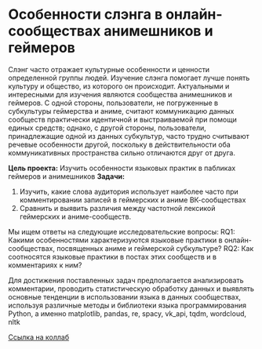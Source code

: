 # Особенности слэнга в онлайн-сообществах анимешников и геймеров

Слэнг часто отражает культурные особенности и ценности определенной группы людей. Изучение слэнга помогает лучше понять культуру и общество, из которого он происходит. Актуальными и интересными для изучения являются сообщества анимешников и геймеров.
С одной стороны, пользователи, не погруженные в субкультуры геймерства и аниме, считают коммуникацию данных сообществ практически идентичной и выстраиваемой при помощи единых средств; однако, с другой стороны, пользователи, принадлежащие одной из данных субкультур, часто трудно считывают речевые особенности другой, поскольку в действительности оба коммуникативных пространства сильно отличаются друг от друга.

**Цель проекта:**
Изучить особенности языковых практик в пабликах геймеров и анимешников
**Задачи:**
1) Изучить, какие слова аудитория использует наиболее часто при комментировании записей в геймерских и аниме ВК-сообществах
2) Сравнить и выявить различия между частотной лексикой геймерских и аниме-сообществ.

Мы ищем ответы на следующие исследовательские вопросы:
RQ1: Какими особенностями характеризуются языковые практики в онлайн-сообществах, посвященных аниме и геймерской субкультуре?
RQ2: Как соотносятся языковые практики в постах этих сообществ и в комментариях к ним?

Для достижения поставленных задач предполагается анализировать комментарии, проводить статистическую обработку данных и выявлять основные тенденции в использовании языка в данных сообществах, используя различные методы и библиотеки языка программирования Python, а именно matplotlib, pandas, re, spacy, vk_api, tqdm, wordcloud, nltk

[Ссылка на коллаб](https://colab.research.google.com/drive/1aPfD3EKWozRcTOtNgZ8OiNy0Y9AuqjFt#scrollTo=lFe8CFnvPYDf)


